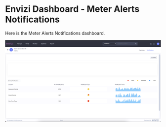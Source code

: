 # Envizi Dashboard - Meter Alerts Notifications

Here is the Meter Alerts Notifications dashboard.

<img src="images/image-01.png">

